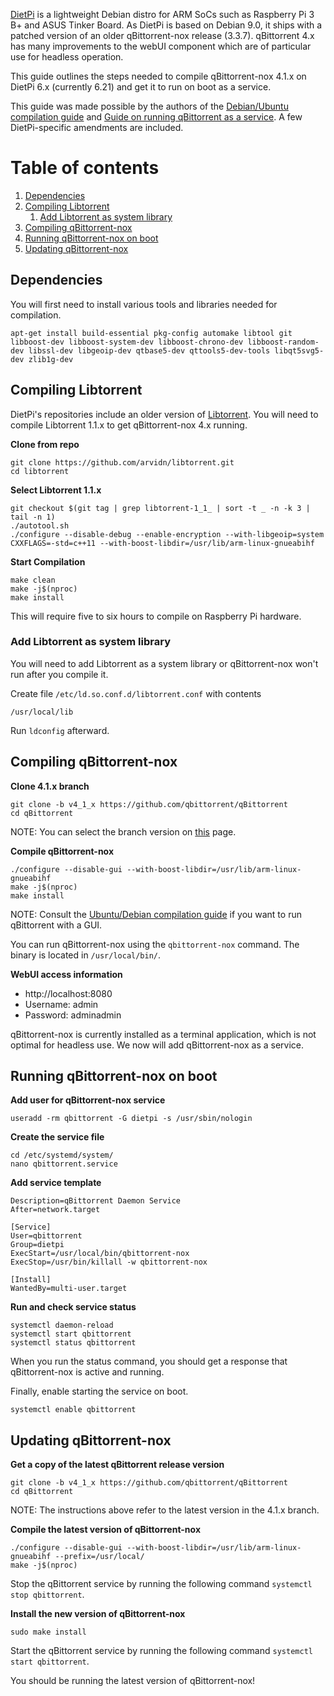 [DietPi](https://dietpi.com/ "DietPi Homepage") is a lightweight Debian distro for ARM SoCs such as Raspberry Pi 3 B+ and ASUS Tinker Board. As DietPi is based on Debian 9.0, it ships with a patched version of an older qBittorrent-nox release (3.3.7). qBittorrent 4.x has many improvements to the webUI component which are of particular use for headless operation. 

This guide outlines the steps needed to compile qBittorrent-nox 4.1.x on DietPi 6.x (currently 6.21) and get it to run on boot as a service.  

This guide was made possible by the authors of the [Debian/Ubuntu compilation guide](https://github.com/qbittorrent/qBittorrent/wiki/Compiling-qBittorrent-on-Debian-and-Ubuntu "Debian/Ubuntu compilation guide") and [Guide on running qBittorrent as a service](https://github.com/qbittorrent/qBittorrent/wiki/Setting-up-qBittorrent-on-Ubuntu-server-as-daemon-with-Web-interface-(15.04-and-newer) "Guide on running qBittorrent as a service"). A few DietPi-specific amendments are included. 
    
# Table of contents
1. [Dependencies](#dependencies)
2. [Compiling Libtorrent](#libtorrent)
    1. [Add Libtorrent as system library](#systemlibrary)
3. [Compiling qBittorrent-nox](#qbittorrentnox)
4. [Running qBittorrent-nox on boot](#onboot)
5. [Updating qBittorrent-nox](#upqbt)

## Dependencies <a name="dependencies"></a>
You will first need to install various tools and libraries needed for compilation. 

`apt-get install build-essential pkg-config automake libtool git libboost-dev libboost-system-dev libboost-chrono-dev libboost-random-dev libssl-dev libgeoip-dev qtbase5-dev qttools5-dev-tools libqt5svg5-dev zlib1g-dev`

## Compiling Libtorrent <a name="libtorrent"></a>
DietPi's repositories include an older version of [Libtorrent](https://libtorrent.org/ "Libtorrent"). You will need to compile Libtorrent 1.1.x to get qBittorrent-nox 4.x running. 

**Clone from repo**
~~~~
git clone https://github.com/arvidn/libtorrent.git
cd libtorrent
~~~~~   
**Select Libtorrent 1.1.x**
~~~~
git checkout $(git tag | grep libtorrent-1_1_ | sort -t _ -n -k 3 | tail -n 1)
./autotool.sh
./configure --disable-debug --enable-encryption --with-libgeoip=system CXXFLAGS=-std=c++11 --with-boost-libdir=/usr/lib/arm-linux-gnueabihf 
~~~~~ 
**Start Compilation**
~~~~
make clean
make -j$(nproc)
make install
~~~~~
This will require five to six hours to compile on Raspberry Pi hardware.

### Add Libtorrent as system library <a name="systemlibrary"></a>

You will need to add Libtorrent as a system library or qBittorrent-nox won't run after you compile it.

Create file `/etc/ld.so.conf.d/libtorrent.conf` with contents
~~~~~
/usr/local/lib
~~~~~
Run `ldconfig` afterward.

##  Compiling qBittorrent-nox <a name="qbittorrentnox"></a>

**Clone 4.1.x branch**
~~~~
git clone -b v4_1_x https://github.com/qbittorrent/qBittorrent
cd qBittorrent
~~~~~
NOTE: You can select the branch version on [this](https://github.com/qbittorrent/qBittorrent/branches) page. 

**Compile qBittorrent-nox**
~~~~
./configure --disable-gui --with-boost-libdir=/usr/lib/arm-linux-gnueabihf
make -j$(nproc) 
make install
~~~~~
NOTE: Consult the [Ubuntu/Debian compilation guide](https://github.com/qbittorrent/qBittorrent/wiki/Compiling-qBittorrent-on-Debian-and-Ubuntu#Compiling_qBittorrent_with_the_GUI) if you want to run qBittorrent with a GUI.

You can run qBittorrent-nox using the `qbittorrent-nox` command. The binary is located in `/usr/local/bin/`. 

**WebUI access information**
* http://localhost:8080
* Username: admin
* Password: adminadmin

qBittorrent-nox is currently installed as a terminal application, which is not optimal for headless use. We now will add qBittorrent-nox as a service.     

##  Running qBittorrent-nox on boot <a name="onboot"></a>          
**Add user for qBittorrent-nox service**
~~~~
useradd -rm qbittorrent -G dietpi -s /usr/sbin/nologin
~~~~
**Create the service file**
~~~~
cd /etc/systemd/system/
nano qbittorrent.service
~~~~~
**Add service template** 
~~~~
Description=qBittorrent Daemon Service
After=network.target

[Service]
User=qbittorrent
Group=dietpi
ExecStart=/usr/local/bin/qbittorrent-nox
ExecStop=/usr/bin/killall -w qbittorrent-nox

[Install]
WantedBy=multi-user.target
~~~~~   
**Run and check service status**
~~~~
systemctl daemon-reload
systemctl start qbittorrent
systemctl status qbittorrent
~~~~~
When you run the status command, you should get a response that qBittorrent-nox is active and running. 

Finally, enable starting the service on boot. 
~~~~
systemctl enable qbittorrent
~~~~~

## Updating qBittorrent-nox <a name="upqbt"></a>
**Get a copy of the latest qBittorrent release version**
~~~~
git clone -b v4_1_x https://github.com/qbittorrent/qBittorrent
cd qBittorrent
~~~~~
NOTE: The instructions above refer to the latest version in the 4.1.x branch.

**Compile the latest version of qBittorrent-nox**
~~~~
./configure --disable-gui --with-boost-libdir=/usr/lib/arm-linux-gnueabihf --prefix=/usr/local/
make -j$(nproc) 
~~~~~
Stop the qBittorrent service by running the following command `systemctl stop qbittorrent`.

**Install the new version of  qBittorrent-nox**
~~~~
sudo make install
~~~~~
Start the qBittorrent service by running the following command `systemctl start qbittorrent`.

You should be running the latest version of qBittorrent-nox!